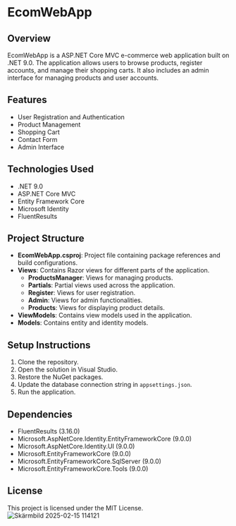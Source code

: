 # EcomWebApp

## Overview
EcomWebApp is a ASP.NET Core MVC e-commerce web application built on .NET 9.0. The application allows users to browse products, register accounts, and manage their shopping carts. It also includes an admin interface for managing products and user accounts.

## Features
- User Registration and Authentication
- Product Management
- Shopping Cart
- Contact Form
- Admin Interface

## Technologies Used
- .NET 9.0
- ASP.NET Core MVC
- Entity Framework Core
- Microsoft Identity
- FluentResults

## Project Structure
- **EcomWebApp.csproj**: Project file containing package references and build configurations.
- **Views**: Contains Razor views for different parts of the application.
  - **ProductsManager**: Views for managing products.
  - **Partials**: Partial views used across the application.
  - **Register**: Views for user registration.
  - **Admin**: Views for admin functionalities.
  - **Products**: Views for displaying product details.
- **ViewModels**: Contains view models used in the application.
- **Models**: Contains entity and identity models.

## Setup Instructions
1. Clone the repository.
2. Open the solution in Visual Studio.
3. Restore the NuGet packages.
4. Update the database connection string in `appsettings.json`.
5. Run the application.

## Dependencies
- FluentResults (3.16.0)
- Microsoft.AspNetCore.Identity.EntityFrameworkCore (9.0.0)
- Microsoft.AspNetCore.Identity.UI (9.0.0)
- Microsoft.EntityFrameworkCore (9.0.0)
- Microsoft.EntityFrameworkCore.SqlServer (9.0.0)
- Microsoft.EntityFrameworkCore.Tools (9.0.0)

## License
This project is licensed under the MIT License.
![Skärmbild 2025-02-15 114121](https://github.com/user-attachments/assets/5f6c6c02-1e2a-4341-9ac2-ec3c00fa4aae)
